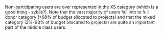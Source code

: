 
Non-participating users are over represented in the XS category (which is a good thing - syblis?). Note that the vast majority of users fall into to full donor category (>98% of budget allocated to projects) and that the mixed category (2%-98% of budget allocated to projects) are quite an important part of the middle class users. 